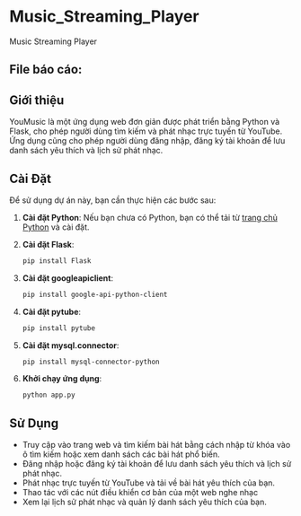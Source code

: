 # Music_Streaming_Player
 Music Streaming Player

## File báo cáo: 

## Giới thiệu

YouMusic là một ứng dụng web đơn giản được phát triển bằng Python và Flask, cho phép người dùng tìm kiếm và phát nhạc trực tuyến từ YouTube. Ứng dụng cũng cho phép người dùng đăng nhập, đăng ký tài khoản để lưu danh sách yêu thích và lịch sử phát nhạc.

 ## Cài Đặt

Để sử dụng dự án này, bạn cần thực hiện các bước sau:

1. **Cài đặt Python**: Nếu bạn chưa có Python, bạn có thể tải từ [trang chủ Python](https://www.python.org/) và cài đặt.

2. **Cài đặt Flask**:
    ```bash
    pip install Flask
    ```

3. **Cài đặt googleapiclient**:
    ```bash
    pip install google-api-python-client
    ```

4. **Cài đặt pytube**:
    ```bash
    pip install pytube
    ```

5. **Cài đặt mysql.connector**:
    ```bash
    pip install mysql-connector-python
    ```
6. **Khởi chạy ứng dụng**:

    ```bash
    python app.py
    ```

## Sử Dụng

- Truy cập vào trang web và tìm kiếm bài hát bằng cách nhập từ khóa vào ô tìm kiếm hoặc xem danh sách các bài hát phổ biến.
- Đăng nhập hoặc đăng ký tài khoản để lưu danh sách yêu thích và lịch sử phát nhạc.
- Phát nhạc trực tuyến từ YouTube và tải về bài hát yêu thích của bạn.
- Thao tác với các nút điều khiển cơ bản của một web nghe nhạc
- Xem lại lịch sử phát nhạc và quản lý danh sách yêu thích của bạn.
